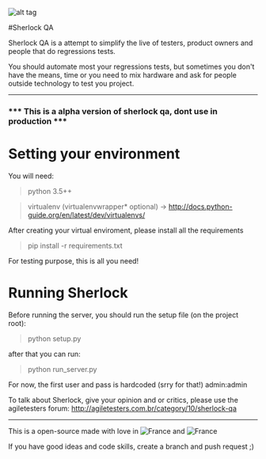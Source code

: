 ![alt tag](https://raw.githubusercontent.com/leoGalani/sherlock/master/sherlock/static/img/sherlock.png)

#Sherlock QA

Sherlock QA is a attempt to simplify the live of testers, product owners and
people that do regressions tests.

You should automate most your regressions tests, but sometimes you don't have the
means, time or you need to mix hardware and ask for people outside technology to test
you project.

---

### *** This is a alpha version of sherlock qa, dont use in production ***

# Setting  your environment

You will need:
> python 3.5++

> virtualenv (virtualenvwrapper* optional) -> http://docs.python-guide.org/en/latest/dev/virtualenvs/

After creating your virtual enviroment, please install all the requirements

> pip install -r requirements.txt

For testing purpose, this is all you need!


# Running Sherlock

Before running the server, you should run the setup file (on the project root):

> python setup.py

after that you can run:

> python run_server.py

For now, the first user and pass is hardcoded (srry for that!) admin:admin

To talk about Sherlock, give your opinion and or critics, please use the agiletesters forum:
http://agiletesters.com.br/category/10/sherlock-qa

---
This is a open-source made with love in ![France](https://raw.githubusercontent.com/leoGalani/sherlock/master/sherlock/static/img/flag_france.png) and ![France](https://raw.githubusercontent.com/leoGalani/sherlock/master/sherlock/static/img/flag_brazil.png)

If you have good ideas and code skills, create a branch and push request ;)
